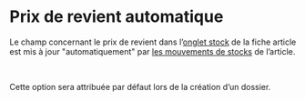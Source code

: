 # Prix de revient automatique


Le champ concernant le prix de revient dans l’[onglet 
 stock](ArticleOngletStock.md) de la fiche article est mis à jour "automatiquement" 
 par [les 
 mouvements de stocks](../../../../Stocks/Mouvements/1/MouvementsStock.md) de l’article.


 


Cette option sera attribuée par défaut lors de la création d’un dossier.


